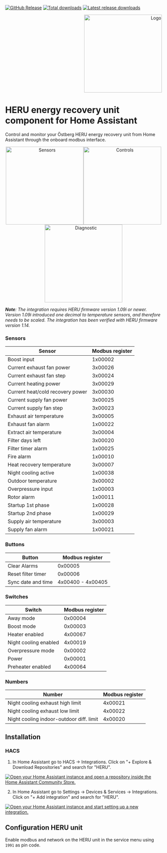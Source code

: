 [![GitHub Release][releases-shield]][releases]
[![Total downloads][total-downloads-shield]][total-downloads]
[![Latest release downloads][latest-release-downloads-shield]][latest-release-downloads]

<p align="right">
<img width="250" alt="Logo" src="https://raw.githubusercontent.com/toringer/home-assistant-heru/master/assets/logo.png">
</p>

# HERU energy recovery unit component for Home Assistant


Control and monitor your Östberg HERU energy recovery unit from Home Assistant through the onboard modbus interface.

<p align="center">
<img width="250" alt="Sensors" src="https://raw.githubusercontent.com/toringer/home-assistant-heru/master/assets/sensors.png"><img width="250" alt="Controls" src="https://raw.githubusercontent.com/toringer/home-assistant-heru/master/assets/controls.png"><img width="250" alt="Diagnostic" src="https://raw.githubusercontent.com/toringer/home-assistant-heru/master/assets/diagnostic.png">
</p>


*__Note__: The integration requires HERU firmware version 1.09i or newer. Version 1.09i introduced one decimal to temperature sensors, and therefore needs to be scaled. The integration has been verified with HERU firmware version 1.14.*

### Sensors
| Sensor  | Modbus register |
| ------------- | ------------- |
|Boost input|1x00002|
|Current exhaust fan power|3x00026|
|Current exhaust fan step|3x00024|
|Current heating power|3x00029|
|Current heat/cold recovery power|3x00030|
|Current supply fan power|3x00025|
|Current supply fan step|3x00023|
|Exhaust air temperature|3x00005|
|Exhaust fan alarm|1x00022|
|Extract air temperature|3x00004|
|Filter days left|3x00020|
|Filter timer alarm|1x00025|
|Fire alarm|1x00010|
|Heat recovery temperature|3x00007|
|Night cooling active|1x00038|
|Outdoor temperature | 3x00002  |
|Overpressure input|1x00003|
|Rotor alarm|1x00011|
|Startup 1st phase|1x00028|
|Startup 2nd phase|1x00029|
|Supply air temperature|3x00003|
|Supply fan alarm|1x00021|


### Buttons
| Button  | Modbus register |
| ------------- | ------------- |
| Clear Alarms |0x00005|
|Reset filter timer|0x00006|
|Sync date and time|4x00400 - 4x00405|


### Switches
| Switch  | Modbus register |
| ------------- | ------------- |
|Away mode|0x00004|
|Boost mode|0x00003|
|Heater enabled|4x00067|
|Night cooling enabled|4x00019|
|Overpressure mode|0x00002|
|Power|0x00001|
|Preheater enabled|4x00064|

### Numbers
| Number  | Modbus register |
| ------------- | ------------- |
|Night cooling exhaust high limit|4x00021|
|Night cooling exhaust low limit|4x00022|
|Night cooling indoor-outdoor diff. limit|4x00020|

## Installation

### HACS
1. In Home Assistant go to HACS -> Integrations. Click on "+ Explore & Download Repositories" and search for "HERU".

[![Open your Home Assistant instance and open a repository inside the Home Assistant Community Store.](https://my.home-assistant.io/badges/hacs_repository.svg)](https://my.home-assistant.io/redirect/hacs_repository/?owner=toringer&repository=home-assistant-heru&category=integration)

2. In Home Assistant go to Settings -> Devices & Services -> Integrations. Click on "+ Add integration" and search for "HERU".

[![Open your Home Assistant instance and start setting up a new integration.](https://my.home-assistant.io/badges/config_flow_start.svg)](https://my.home-assistant.io/redirect/config_flow_start/?domain=heru)


## Configuration HERU unit

Enable modbus and network on the HERU unit in the service menu using `1991` as pin code.



[releases-shield]: https://img.shields.io/github/v/release/toringer/home-assistant-heru?style=flat-square
[releases]: https://github.com/toringer/home-assistant-heru/releases
[total-downloads-shield]: https://img.shields.io/github/downloads/toringer/home-assistant-heru/total?style=flat-square
[total-downloads]: https://github.com/toringer/home-assistant-heru
[latest-release-downloads-shield]: https://img.shields.io/github/downloads/toringer/home-assistant-heru/latest/total?style=flat-square
[latest-release-downloads]: https://github.com/toringer/home-assistant-heru
